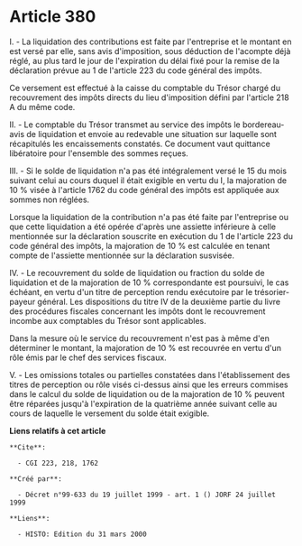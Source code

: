 # Article 380

I. - La liquidation des contributions est faite par l'entreprise et le montant en est versé par elle, sans avis d'imposition,
sous déduction de l'acompte déjà réglé, au plus tard le jour de l'expiration du délai fixé pour la remise de la déclaration
prévue au 1 de l'article 223 du code général des impôts.

Ce versement est effectué à la caisse du comptable du Trésor chargé du recouvrement des impôts directs du lieu d'imposition
défini par l'article 218 A du même code.

II. - Le comptable du Trésor transmet au service des impôts le bordereau-avis de liquidation et envoie au redevable une
situation sur laquelle sont récapitulés les encaissements constatés. Ce document vaut quittance libératoire pour l'ensemble
des sommes reçues.

III. - Si le solde de liquidation n'a pas été intégralement versé le 15 du mois suivant celui au cours duquel il était
exigible en vertu du I, la majoration de 10 % visée à l'article 1762 du code général des impôts est appliquée aux sommes non
réglées.

Lorsque la liquidation de la contribution n'a pas été faite par l'entreprise ou que cette liquidation a été opérée d'après
une assiette inférieure à celle mentionnée sur la déclaration souscrite en exécution du 1 de l'article 223 du code général
des impôts, la majoration de 10 % est calculée en tenant compte de l'assiette mentionnée sur la déclaration susvisée.

IV. - Le recouvrement du solde de liquidation ou fraction du solde de liquidation et de la majoration de 10 % correspondante
est poursuivi, le cas échéant, en vertu d'un titre de perception rendu exécutoire par le trésorier-payeur général. Les
dispositions du titre IV de la deuxième partie du livre des procédures fiscales concernant les impôts dont le recouvrement
incombe aux comptables du Trésor sont applicables.

Dans la mesure où le service du recouvrement n'est pas à même d'en déterminer le montant, la majoration de 10 % est recouvrée
en vertu d'un rôle émis par le chef des services fiscaux.

V. - Les omissions totales ou partielles constatées dans l'établissement des titres de perception ou rôle visés ci-dessus
ainsi que les erreurs commises dans le calcul du solde de liquidation ou de la majoration de 10 % peuvent être réparées
jusqu'à l'expiration de la quatrième année suivant celle au cours de laquelle le versement du solde était exigible.

**Liens relatifs à cet article**

	**Cite**:

	  - CGI 223, 218, 1762

	**Créé par**:

	  - Décret n°99-633 du 19 juillet 1999 - art. 1 () JORF 24 juillet 1999

	**Liens**:

	  - HISTO: Edition du 31 mars 2000

